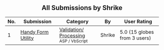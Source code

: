 ﻿<div align="center">

## All Submissions by Shrike

</div>

No.  | Submission | Category | By   | User Rating
---- | ---------- | -------- | ---- | -----------
1 | [Handy Form Utility<br />](https://github.com/Planet-Source-Code/shrike-handy-form-utility__4-6560) | [Validation/ Processing<br /><sup>ASP / VbScript</sup>](../ByCategory/validation-processing__4-16.md) | Shrike | 5.0 (15 globes from 3 users)
